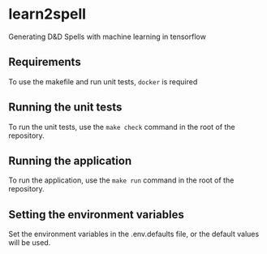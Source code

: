 # learn2spell
Generating D&amp;D Spells with machine learning in tensorflow

## Requirements
To use the makefile and run unit tests, `docker` is required

## Running the unit tests
To run the unit tests, use the `make check` command in the root of the repository.

## Running the application
To run the application, use the `make run` command in the root of the repository.

## Setting the environment variables
Set the environment variables in the .env.defaults file, or the default values will be used.